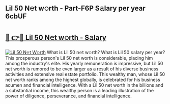 ## Lil 50 N𝚎t w𝚘rth - Part-F6P S𝚊lary per year 6cbUF

# <h2><a href="http://gc48onq.nevu.top/?p=Lil+50">🔗 👉🔴 Lil 50 N𝚎t w𝚘rth - S𝚊lary</a></h2>

[![Lil 50 N𝚎t W𝚘rth](https://i.imgur.com/Oavwk0R.jpeg)](http://gc48onq.nevu.top/?p=Lil+50)
What is Lil 50 n𝚎t w𝚘rth? What is Lil 50 s𝚊lary per year?
This prosperous person's Lil 50 net worth is considerable, placing him among the industry's elite. His yearly remuneration is impressive, but Lil 50 net worth is rumored to be even larger as a result of his diverse business activities and extensive real estate portfolio. This wealthy man, whose Lil 50 net worth ranks among the highest globally, is celebrated for his business acumen and financial intelligence. With a Lil 50 net worth in the billions and a substantial income, this wealthy person is a leading illustration of the power of diligence, perseverance, and financial intelligence.
